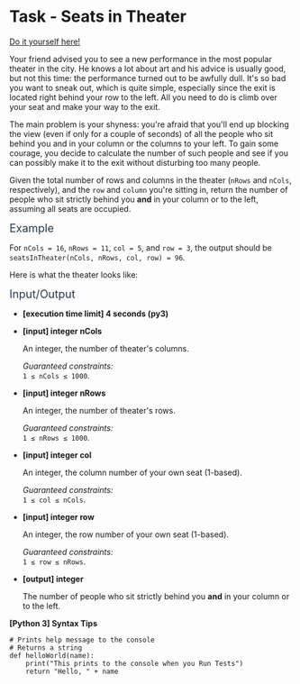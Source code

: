 # Task - Seats in Theater

[Do it yourself here!](https://app.codesignal.com/arcade/code-arcade/intro-gates/bszFiQAog96G9CXKg)

<p>Your friend advised you to see a new performance in the most popular theater in the city. He knows a lot about art and his advice is usually good, but not this time: the performance turned out to be awfully dull. It's so bad you want to sneak out, which is quite simple, especially since the exit is located right behind your row to the left. All you need to do is climb over your seat and make your way to the exit.</p>
<p>The main problem is your shyness: you're afraid that you'll end up blocking the view (even if only for a couple of seconds) of all the people who sit behind you and in your column or the columns to your left. To gain some courage, you decide to calculate the number of such people and see if you can possibly make it to the exit without disturbing too many people.</p>
<p>Given the total number of rows and columns in the theater (<code>nRows</code> and <code>nCols</code>, respectively), and the <code>row</code> and <code>column</code> you're sitting in, return the number of people who sit strictly behind you <strong>and</strong> in your column or to the left, assuming all seats are occupied.</p>
<p><span class="markdown--header" style="color:#2b3b52;font-size:1.4em">Example</span></p>
<p>For <code>nCols = 16</code>, <code>nRows = 11</code>, <code>col = 5</code>, and <code>row = 3</code>, the output should be<br>
<code>seatsInTheater(nCols, nRows, col, row) = 96</code>.</p>
<p>Here is what the theater looks like:<br>
<img src="https://codesignal.s3.amazonaws.com/tasks/seatsInTheater/img/example.png?_tm=1618309568091" alt=""></p>
<p><span class="markdown--header" style="color:#2b3b52;font-size:1.4em">Input/Output</span></p>
<ul>
<li>
<p><strong>[execution time limit] 4 seconds (py3)</strong></p>
</li>
<li>
<p><strong>[input] integer nCols</strong></p>
<p>An integer, the number of theater's columns.</p>
<p><em>Guaranteed constraints:</em><br>
<code>1 ≤ nCols ≤ 1000</code>.</p>
</li>
<li>
<p><strong>[input] integer nRows</strong></p>
<p>An integer, the number of theater's rows.</p>
<p><em>Guaranteed constraints:</em><br>
<code>1 ≤ nRows ≤ 1000</code>.</p>
</li>
<li>
<p><strong>[input] integer col</strong></p>
<p>An integer, the column number of your own seat (1-based).</p>
<p><em>Guaranteed constraints:</em><br>
<code>1 ≤ col ≤ nCols</code>.</p>
</li>
<li>
<p><strong>[input] integer row</strong></p>
<p>An integer, the row number of your own seat (1-based).</p>
<p><em>Guaranteed constraints:</em><br>
<code>1 ≤ row ≤ nRows</code>.</p>
</li>
<li>
<p><strong>[output] integer</strong></p>
<p>The number of people who sit strictly behind you <strong>and</strong> in your column or to the left.</p>
</li>
</ul>
<p><strong>[Python 3] Syntax Tips</strong></p>
<pre><code class="language-python"><span class="hljs-comment"># Prints help message to the console</span>
<span class="hljs-comment"># Returns a string</span>
<span class="hljs-keyword">def</span> <span class="hljs-title function_">helloWorld</span>(<span class="hljs-params">name</span>):
    <span class="hljs-built_in">print</span>(<span class="hljs-string">"This prints to the console when you Run Tests"</span>)
    <span class="hljs-keyword">return</span> <span class="hljs-string">"Hello, "</span> + name

</code></pre>
